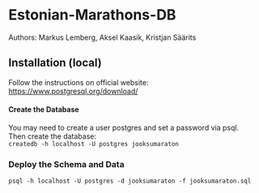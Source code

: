 # Estonian-Marathons-DB
Authors: Markus Lemberg, Aksel Kaasik, Kristjan Säärits

## Installation (local)
Follow the instructions on official website: https://www.postgresql.org/download/

#### Create the Database
You may need to create a user postgres and set a password via psql. <br>
Then create the database: <br>
```createdb -h localhost -U postgres jooksumaraton```

### Deploy the Schema and Data
```psql -h localhost -U postgres -d jooksumaraton -f jooksumaraton.sql```

